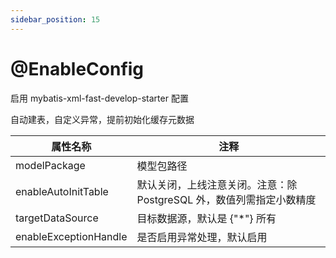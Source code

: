 ```yaml
---
sidebar_position: 15
---
```


# @EnableConfig

启用 mybatis-xml-fast-develop-starter 配置

自动建表，自定义异常，提前初始化缓存元数据

| 属性名称                  | 注释                                       |
|-----------------------|------------------------------------------|
| modelPackage          | 模型包路径                                    |
| enableAutoInitTable   | 默认关闭，上线注意关闭。注意：除 PostgreSQL 外，数值列需指定小数精度 |
| targetDataSource      | 目标数据源，默认是 {"*"} 所有                       |
| enableExceptionHandle | 是否启用异常处理，默认启用                            |